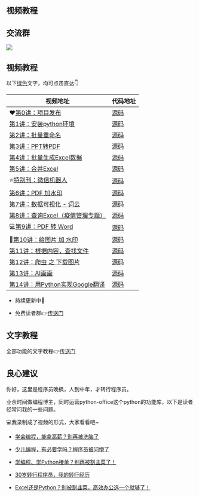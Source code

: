 ## 视频教程
## 交流群

![](https://python-office-1300615378.cos.ap-chongqing.myqcloud.com/coder-group.jpg)

## 视频教程


以下[绿色](https://mp.weixin.qq.com/s/_01V8I7rVkgvIIo7ygwwQA)文字，均可点击直达👇



| 视频地址       | 代码地址 |
| -------------- | -------- |
| ❤[第0讲：项目发布](https://www.bilibili.com/video/BV1pT4y1k7FH) | [源码](https://mp.weixin.qq.com/s/d2m7xYCLXF8QUlr-5sSuPA)     |
| [第1讲：安装python环境](https://www.bilibili.com/video/BV1Q44y1u7rV) | [源码](https://www.python-office.com/guide/init.html)     |
| [第2讲：批量重命名](https://www.bilibili.com/video/BV12r4y187Yj) | [源码](https://mp.weixin.qq.com/s/4Pt0YWakkPhfEWVMHwXe8g)     |
|  [第3讲：PPT转PDF](https://www.bilibili.com/video/BV17Y411c792) | [源码](https://mp.weixin.qq.com/s/T31F-U5AdDd3D-61b_K5Qg)     |
|   [第4讲：批量生成Excel数据](https://www.bilibili.com/video/BV1wr4y1b7uk) |  [源码](https://mp.weixin.qq.com/s/xVwEjXu58WovgSi4ZTtVQw)   |
|  [第5讲：合并Excel](https://www.bilibili.com/video/BV1714y147Ao) |    [源码](https://mp.weixin.qq.com/s/Z5qHycDHm74Yk_nJlWZ8Rg)  |
| ⭐[特别刊：微信机器人](https://www.python-office.com/office/robot.html)  |   [源码](https://mp.weixin.qq.com/s/6slx8hyv_WuK7v5Nzt3XKQ)   |
|  [第6讲：PDF 加水印](https://www.bilibili.com/video/BV1Se411T7au) |  [源码](https://mp.weixin.qq.com/s/yJDs5RoytRL5hl-ybXkZOA)   |
|  [第7讲：数据可视化 - 词云](https://www.bilibili.com/video/BV1Me4y1h7Ku) |    [源码](https://github.com/CoderWanFeng/poimage/blob/main/poimage/api/image.py)  |
| [第8讲：查询Excel（疫情管理专题）](https://www.bilibili.com/video/BV1Bd4y1B7yr)  |    [源码](https://mp.weixin.qq.com/s/NAfh6ooO_9haALMsF8Jf5w)  |
|   💻[第9讲：PDF 转 Word](https://www.bilibili.com/video/BV19D4y1i7Eu) |   [源码](https://mp.weixin.qq.com/s/eTwtTXLAudRQmyhE4LY_Dg)   |
| 👩[第10讲：给图片 加 水印](https://www.bilibili.com/video/BV1jT411T7n9)  |   [源码](https://mp.weixin.qq.com/s/Z_RcTRYxUFpCQBGpShO0ig)   |
|  [第11讲：根据内容，查找文件](https://www.bilibili.com/video/BV13P411n77G) |   [源码](https://mp.weixin.qq.com/s/rvU7O3zHJ-YEd2YU0Z4pew)   |
|[第12讲：爬虫 之 下载图片](https://www.bilibili.com/video/BV1i8411s7Mq)| [源码](https://mp.weixin.qq.com/s/P6pRm1VX8bGYepC8O4Bt4Q)|
|[第13讲：AI画画](https://www.bilibili.com/video/BV1rP411N7ao)| [源码](https://mp.weixin.qq.com/s/8qBytOyIANmpI5Thqo2zmw)|
|[第14讲：用Python实现Google翻译](https://www.bilibili.com/video/BV11d4y1k7Mn)| [源码](https://mp.weixin.qq.com/s/Z_RcTRYxUFpCQBGpShO0ig)|
- 持续更新中🚀

- 免费读者群👉[传送门](http://www.python4office.cn/wechat-group/)


## 文字教程

全部功能的文字教程👉[传送门](https://www.python-office.com/guide/allFunc.html)

## 良心建议

你好，这里是程序员晚枫，人到中年，才转行程序员。

业余时间做编程博主，同时运营python-office这个python的功能库，以下是读者经常问我的一些问题。

💻我录制成了视频的形式，大家看看吧~

- [学会编程，能拿高薪？别再被洗脑了](https://www.bilibili.com/video/BV19d4y197EP?spm_id_from=333.999.0.0)

- [少儿编程，有必要学吗？程序员被问懵了](https://mbd.baidu.com/newspage/data/videolanding?nid=sv_5531201104035387002&sourceFrom=homepage)

- [学编程、学Python接单？别再被割韭菜了！](https://www.xiaohongshu.com/discovery/item/63305311000000001701c8a9)

- [30岁转行程序员，我的转行经历](https://www.bilibili.com/video/BV1Nr4y1B76X?spm_id_from=333.999.0.0)

- [Excel还是Python？别被割韭菜，高效办公选一个就够了！](https://mp.weixin.qq.com/s/rMsMpSdQHqS3Q9eSsA0VeA)
